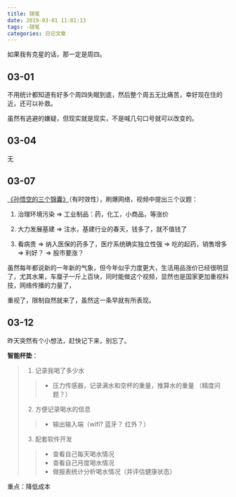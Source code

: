 ```yaml
---
title: 随笔
date: 2019-03-01 11:01:13
tags: -随笔
categories: 日记文章
---
```


如果我有克星的话，那一定是周四。

<!-- more -->

## 03-01

不用统计都知道有好多个周四失眠到底，然后整个周五无比痛苦，幸好现在住的近，还可以补救。

虽然有逃避的嫌疑，但现实就是现实，不是喊几句口号就可以改变的。

## 03-04

无

## 03-07

[《孙悟空的三个锦囊》](http://news.cctv.com/2019/03/06/VIDElxYQaKX2fE9g0eYmWfeB190306.shtml)（有时效性），刷爆网络，视频中提出三个议题：

1. 治理环境污染 => 工业制品：药，化工，小商品，等涨价

2. 大力发展基建 => 注水，基建行业的春天，钱多了，就不值钱了

3. 看病贵 => 纳入医保的药多了，医疗系统确实独立性强 => 吃的起药，销售增多=> 利好？ => 股市要涨？

虽然每年都说新的一年新的气象，但今年似乎力度更大，生活用品涨价已经很明显了，尤其水果，车厘子一斤上百块，同时能做这个视频，显然也是国家更加重视科技，网络传播的力量了，

重视了，限制自然就来了，虽然这一条早就有所表现。

## 03-12

昨天突然有个小想法，赶快记下来，别忘了。

**智能杯垫**：

> 1. 记录我喝了多少水
>> * 压力传感器，记录满水和空杯的重量，推算水的重量 （精度问题？）
> 2. 方便记录喝水的信息
>> * 输出输入端（wifi? 蓝牙？ 红外？）
> 3. 配套软件开发
>> * 查看自己每天喝水情况
>> * 查看自己月度喝水情况
>> * 做报表统计分析喝水情况（并评估健康状态）

重点：降低成本